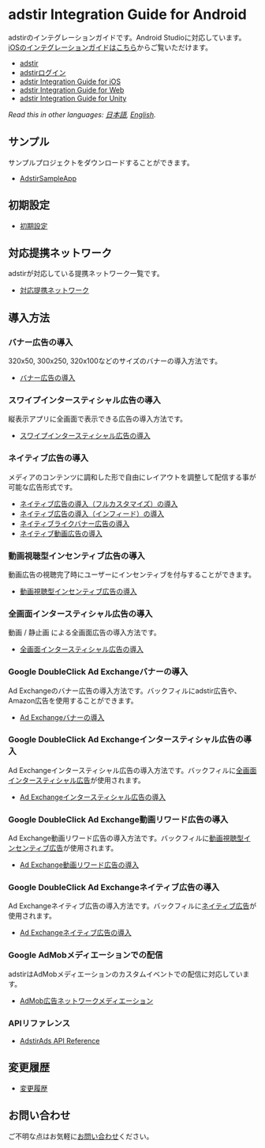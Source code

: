 # adstir Integration Guide for Android

adstirのインテグレーションガイドです。Android Studioに対応しています。[iOSのインテグレーションガイドはこちら](https://github.com/united-adstir/AdStir-Integration-Guide-iOS/ "iOSのインテグレーションガイド")からご覧いただけます。

* [adstir](https://ja.ad-stir.com/)
* [adstirログイン](https://ja.ad-stir.com/login)
* [adstir Integration Guide for iOS](https://github.com/united-adstir/AdStir-Integration-Guide-iOS/)
* [adstir Integration Guide for Web](https://github.com/united-adstir/AdStir-Integration-Guide-Web/)
* [adstir Integration Guide for Unity](https://github.com/united-adstir/AdStir-Integration-Guide-Unity)

*Read this in other languages: [日本語](README.md), [English](README.en.md).*

## サンプル

サンプルプロジェクトをダウンロードすることができます。

* [AdstirSampleApp](https://dl.ad-stir.com/sample/AdstirAdsSdkAndroid-2.14.3-SampleApp.zip)

## 初期設定

* [初期設定](https://github.com/united-adstir/AdStir-Integration-Guide-Android/wiki/%E5%88%9D%E6%9C%9F%E8%A8%AD%E5%AE%9A(Android-Studio))

## 対応提携ネットワーク

adstirが対応している提携ネットワーク一覧です。

* [対応提携ネットワーク](https://github.com/united-adstir/AdStir-Integration-Guide-Android/wiki/%E5%AF%BE%E5%BF%9C%E6%8F%90%E6%90%BANW)

## 導入方法
### バナー広告の導入

320x50, 300x250, 320x100などのサイズのバナーの導入方法です。

* [バナー広告の導入](https://github.com/united-adstir/AdStir-Integration-Guide-Android/wiki/%E3%82%B9%E3%83%9E%E3%83%BC%E3%83%88%E3%83%95%E3%82%A9%E3%83%B3%E3%83%90%E3%83%8A%E3%83%BC%E5%BA%83%E5%91%8A%E3%81%AE%E5%B0%8E%E5%85%A5 "バナー広告の導入")

### スワイプインタースティシャル広告の導入

縦表示アプリに全画面で表示できる広告の導入方法です。

* [スワイプインタースティシャル広告の導入](https://github.com/united-adstir/AdStir-Integration-Guide-Android/wiki/%E3%82%B9%E3%83%AF%E3%82%A4%E3%83%97%E3%82%A4%E3%83%B3%E3%82%BF%E3%83%BC%E3%82%B9%E3%83%86%E3%82%A3%E3%82%B7%E3%83%A3%E3%83%AB%E5%BA%83%E5%91%8A%E3%81%AE%E5%B0%8E%E5%85%A5 "スワイプインタースティシャル広告の導入")

### ネイティブ広告の導入

メディアのコンテンツに調和した形で自由にレイアウトを調整して配信する事が可能な広告形式です。

* [ネイティブ広告の導入（フルカスタマイズ）の導入](https://github.com/united-adstir/AdStir-Integration-Guide-Android/wiki/%E3%83%8D%E3%82%A4%E3%83%86%E3%82%A3%E3%83%96%E5%BA%83%E5%91%8A%E3%81%AE%E5%B0%8E%E5%85%A5 "ネイティブ広告の導入（フルカスタマイズ）の導入")
* [ネイティブ広告の導入（インフィード）の導入](https://github.com/united-adstir/AdStir-Integration-Guide-Android/wiki/%E3%83%8D%E3%82%A4%E3%83%86%E3%82%A3%E3%83%96%E5%BA%83%E5%91%8A%E3%81%AE%E5%B0%8E%E5%85%A5%EF%BC%88%E3%82%A4%E3%83%B3%E3%83%95%E3%82%A3%E3%83%BC%E3%83%89%EF%BC%89 "ネイティブ広告の導入（インフィード）の導入")
* [ネイティブライクバナー広告の導入](https://github.com/united-adstir/AdStir-Integration-Guide-Android/wiki/%E3%83%8D%E3%82%A4%E3%83%86%E3%82%A3%E3%83%96%E3%83%A9%E3%82%A4%E3%82%AF%E3%83%90%E3%83%8A%E3%83%BC%E3%81%AE%E6%8E%B2%E8%BC%89 "ネイティブライクバナー広告の導入")
* [ネイティブ動画広告の導入](https://github.com/united-adstir/AdStir-Integration-Guide-Android/wiki/%E3%83%8D%E3%82%A4%E3%83%86%E3%82%A3%E3%83%96%E5%8B%95%E7%94%BB%E5%BA%83%E5%91%8A%E3%81%AE%E5%B0%8E%E5%85%A5 "ネイティブ動画広告の導入")

### 動画視聴型インセンティブ広告の導入

動画広告の視聴完了時にユーザーにインセンティブを付与することができます。

* [動画視聴型インセンティブ広告の導入](https://github.com/united-adstir/AdStir-Integration-Guide-Android/wiki/Android%E3%82%A2%E3%83%97%E3%83%AA%E3%81%B8%E3%81%AE%E5%8B%95%E7%94%BB%E8%A6%96%E8%81%B4%E5%9E%8B%E3%82%A4%E3%83%B3%E3%82%BB%E3%83%B3%E3%83%86%E3%82%A3%E3%83%96%E5%BA%83%E5%91%8A%E3%81%AE%E5%B0%8E%E5%85%A5%EF%BC%88Android-Studio%EF%BC%89 "動画視聴型インセンティブ広告の導入")

### 全画面インタースティシャル広告の導入

動画 / 静止画 による全画面広告の導入方法です。

* [全画面インタースティシャル広告の導入](https://github.com/united-adstir/AdStir-Integration-Guide-Android/wiki/Android%E3%82%A2%E3%83%97%E3%83%AA%E3%81%B8%E3%81%AE%E5%85%A8%E7%94%BB%E9%9D%A2%E3%82%A4%E3%83%B3%E3%82%BF%E3%83%BC%E3%82%B9%E3%83%86%E3%82%A3%E3%82%B7%E3%83%A3%E3%83%AB%E5%BA%83%E5%91%8A%E3%81%AE%E5%B0%8E%E5%85%A5%EF%BC%88Android-Studio%EF%BC%89 "全画面インタースティシャル広告の導入")

### Google DoubleClick Ad Exchangeバナーの導入

Ad Exchangeのバナー広告の導入方法です。バックフィルにadstir広告や、Amazon広告を使用することができます。

* [Ad Exchangeバナーの導入](https://github.com/united-adstir/AdStir-Integration-Guide-Android/wiki/Ad-Exchange-%E3%82%A2%E3%83%97%E3%83%AA%E5%86%85%E5%BA%83%E5%91%8A%E3%81%AE%E5%B0%8E%E5%85%A5 "Ad Exchangeバナーの導入")

### Google DoubleClick Ad Exchangeインタースティシャル広告の導入

Ad Exchangeインタースティシャル広告の導入方法です。バックフィルに[全画面インタースティシャル広告](#全画面インタースティシャル広告の導入)が使用されます。

* [Ad Exchangeインタースティシャル広告の導入](https://github.com/united-adstir/AdStir-Integration-Guide-Android/wiki/Android%E3%82%A2%E3%83%97%E3%83%AA%E3%81%B8%E3%81%AEAdExchange%E3%82%A4%E3%83%B3%E3%82%BF%E3%83%BC%E3%82%B9%E3%83%86%E3%82%A3%E3%82%B7%E3%83%A3%E3%83%AB%E5%BA%83%E5%91%8A%E3%81%AE%E5%B0%8E%E5%85%A5%EF%BC%88Android-Studio%EF%BC%89 "Ad Exchangeインタースティシャル広告の導入")

### Google DoubleClick Ad Exchange動画リワード広告の導入

Ad Exchange動画リワード広告の導入方法です。バックフィルに[動画視聴型インセンティブ広告](#動画視聴型インセンティブ広告の導入)が使用されます。

* [Ad Exchange動画リワード広告の導入](https://github.com/united-adstir/AdStir-Integration-Guide-Android/wiki/AdExchange%E5%8B%95%E7%94%BB%E3%83%AA%E3%83%AF%E3%83%BC%E3%83%89 "Ad Exchange動画リワード広告の導入")

### Google DoubleClick Ad Exchangeネイティブ広告の導入

Ad Exchangeネイティブ広告の導入方法です。バックフィルに[ネイティブ広告](#ネイティブ広告の導入)が使用されます。

* [Ad Exchangeネイティブ広告の導入](https://github.com/united-adstir/AdStir-Integration-Guide-Android/wiki/Ad%20Exchangeネイティブ広告の導入 "Ad Exchangeネイティブ広告の導入")


### Google AdMobメディエーションでの配信

adstirはAdMobメディエーションのカスタムイベントでの配信に対応しています。

* [AdMob広告ネットワークメディエーション](https://github.com/united-adstir/AdStir-Integration-Guide-Android/wiki/AdMob%E5%BA%83%E5%91%8A%E3%83%8D%E3%83%83%E3%83%88%E3%83%AF%E3%83%BC%E3%82%AF%E3%83%A1%E3%83%87%E3%82%A3%E3%82%A8%E3%83%BC%E3%82%B7%E3%83%A7%E3%83%B3 "AdMob広告ネットワークメディエーション")


### APIリファレンス

* [AdstirAds API Reference](https://github.com/united-adstir/AdStir-Integration-Guide-Android/wiki/AdstirAds-API-Reference)

## 変更履歴

* [変更履歴](https://github.com/united-adstir/AdStir-Integration-Guide-Android/wiki/%E5%A4%89%E6%9B%B4%E5%B1%A5%E6%AD%B4)

## お問い合わせ

ご不明な点はお気軽に[お問い合わせ](https://ja.ad-stir.com/contact "お問い合わせ")ください。
